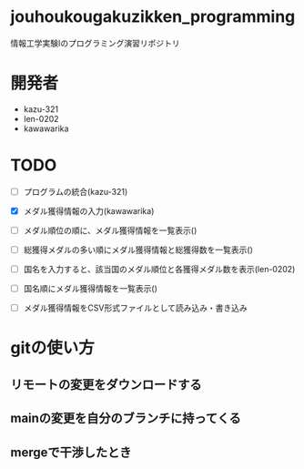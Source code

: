 # jouhoukougakuzikken_programming
情報工学実験Iのプログラミング演習リポジトリ

# 開発者
- kazu-321
- len-0202
- kawawarika

# TODO
- [ ] プログラムの統合(kazu-321)
- [x] メダル獲得情報の入力(kawawarika)
- [ ] メダル順位の順に、メダル獲得情報を一覧表示()
- [ ] 総獲得メダルの多い順にメダル獲得情報と総獲得数を一覧表示()
- [ ] 国名を入力すると、該当国のメダル順位と各獲得メダル数を表示(len-0202)
- [ ] 国名順にメダル獲得情報を一覧表示()
- [ ] メダル獲得情報をCSV形式ファイルとして読み込み・書き込み


# gitの使い方
## リモートの変更をダウンロードする

## mainの変更を自分のブランチに持ってくる

## mergeで干渉したとき
